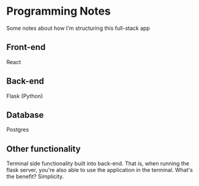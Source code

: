 # Programming Notes
Some notes about how I'm structuring this full-stack app

## Front-end
React

## Back-end
Flask (Python)

## Database
Postgres

## Other functionality
Terminal side functionality built into back-end. That is, when running the flask server, you're also able to use the application in the terminal. What's the benefit? Simplicity.
